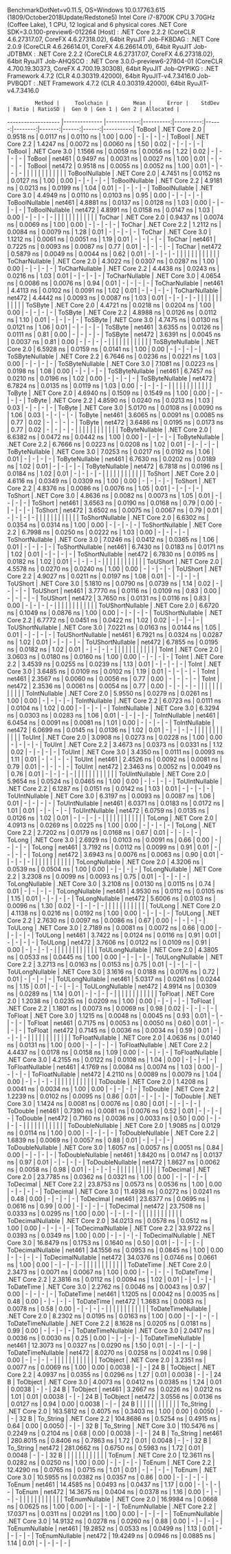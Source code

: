 
BenchmarkDotNet=v0.11.5, OS=Windows 10.0.17763.615 (1809/October2018Update/Redstone5)
Intel Core i7-8700K CPU 3.70GHz (Coffee Lake), 1 CPU, 12 logical and 6 physical cores
.NET Core SDK=3.0.100-preview6-012264
  [Host]     : .NET Core 2.2.2 (CoreCLR 4.6.27317.07, CoreFX 4.6.27318.02), 64bit RyuJIT
  Job-FKBDAG : .NET Core 2.0.9 (CoreCLR 4.6.26614.01, CoreFX 4.6.26614.01), 64bit RyuJIT
  Job-JDTBMX : .NET Core 2.2.2 (CoreCLR 4.6.27317.07, CoreFX 4.6.27318.02), 64bit RyuJIT
  Job-AHQSCO : .NET Core 3.0.0-preview6-27804-01 (CoreCLR 4.700.19.30373, CoreFX 4.700.19.30308), 64bit RyuJIT
  Job-QYPIKG : .NET Framework 4.7.2 (CLR 4.0.30319.42000), 64bit RyuJIT-v4.7.3416.0
  Job-PVBQDT : .NET Framework 4.7.2 (CLR 4.0.30319.42000), 64bit RyuJIT-v4.7.3416.0


             Method |     Toolchain |        Mean |     Error |    StdDev | Ratio | RatioSD |  Gen 0 | Gen 1 | Gen 2 | Allocated |
------------------- |-------------- |------------:|----------:|----------:|------:|--------:|-------:|------:|------:|----------:|
             ToBool | .NET Core 2.0 |   0.9518 ns | 0.0117 ns | 0.0110 ns |  1.00 |    0.00 |      - |     - |     - |         - |
             ToBool | .NET Core 2.2 |   1.4247 ns | 0.0072 ns | 0.0060 ns |  1.50 |    0.02 |      - |     - |     - |         - |
             ToBool | .NET Core 3.0 |   1.1566 ns | 0.0059 ns | 0.0056 ns |  1.22 |    0.02 |      - |     - |     - |         - |
             ToBool |        net461 |   0.9497 ns | 0.0031 ns | 0.0027 ns |  1.00 |    0.01 |      - |     - |     - |         - |
             ToBool |        net472 |   0.9518 ns | 0.0055 ns | 0.0052 ns |  1.00 |    0.01 |      - |     - |     - |         - |
                    |               |             |           |           |       |         |        |       |       |           |
     ToBoolNullable | .NET Core 2.0 |   4.7451 ns | 0.0152 ns | 0.0127 ns |  1.00 |    0.00 |      - |     - |     - |         - |
     ToBoolNullable | .NET Core 2.2 |   4.9181 ns | 0.0213 ns | 0.0199 ns |  1.04 |    0.01 |      - |     - |     - |         - |
     ToBoolNullable | .NET Core 3.0 |   4.4949 ns | 0.0110 ns | 0.0103 ns |  0.95 |    0.00 |      - |     - |     - |         - |
     ToBoolNullable |        net461 |   4.8881 ns | 0.0137 ns | 0.0128 ns |  1.03 |    0.00 |      - |     - |     - |         - |
     ToBoolNullable |        net472 |   4.8991 ns | 0.0158 ns | 0.0147 ns |  1.03 |    0.00 |      - |     - |     - |         - |
                    |               |             |           |           |       |         |        |       |       |           |
             ToChar | .NET Core 2.0 |   0.9437 ns | 0.0074 ns | 0.0069 ns |  1.00 |    0.00 |      - |     - |     - |         - |
             ToChar | .NET Core 2.2 |   1.2112 ns | 0.0084 ns | 0.0079 ns |  1.28 |    0.01 |      - |     - |     - |         - |
             ToChar | .NET Core 3.0 |   1.1212 ns | 0.0061 ns | 0.0051 ns |  1.19 |    0.01 |      - |     - |     - |         - |
             ToChar |        net461 |   0.7225 ns | 0.0093 ns | 0.0087 ns |  0.77 |    0.01 |      - |     - |     - |         - |
             ToChar |        net472 |   0.5879 ns | 0.0049 ns | 0.0044 ns |  0.62 |    0.01 |      - |     - |     - |         - |
                    |               |             |           |           |       |         |        |       |       |           |
     ToCharNullable | .NET Core 2.0 |   4.3022 ns | 0.0307 ns | 0.0287 ns |  1.00 |    0.00 |      - |     - |     - |         - |
     ToCharNullable | .NET Core 2.2 |   4.4438 ns | 0.0243 ns | 0.0216 ns |  1.03 |    0.01 |      - |     - |     - |         - |
     ToCharNullable | .NET Core 3.0 |   4.0654 ns | 0.0086 ns | 0.0076 ns |  0.94 |    0.01 |      - |     - |     - |         - |
     ToCharNullable |        net461 |   4.4113 ns | 0.0102 ns | 0.0091 ns |  1.02 |    0.01 |      - |     - |     - |         - |
     ToCharNullable |        net472 |   4.4442 ns | 0.0093 ns | 0.0087 ns |  1.03 |    0.01 |      - |     - |     - |         - |
                    |               |             |           |           |       |         |        |       |       |           |
            ToSByte | .NET Core 2.0 |   4.4721 ns | 0.0218 ns | 0.0204 ns |  1.00 |    0.00 |      - |     - |     - |         - |
            ToSByte | .NET Core 2.2 |   4.8988 ns | 0.0126 ns | 0.0112 ns |  1.10 |    0.01 |      - |     - |     - |         - |
            ToSByte | .NET Core 3.0 |   4.7475 ns | 0.0130 ns | 0.0121 ns |  1.06 |    0.01 |      - |     - |     - |         - |
            ToSByte |        net461 |   3.6355 ns | 0.0126 ns | 0.0111 ns |  0.81 |    0.00 |      - |     - |     - |         - |
            ToSByte |        net472 |   3.6391 ns | 0.0045 ns | 0.0037 ns |  0.81 |    0.00 |      - |     - |     - |         - |
                    |               |             |           |           |       |         |        |       |       |           |
    ToSByteNullable | .NET Core 2.0 |   6.5928 ns | 0.0159 ns | 0.0141 ns |  1.00 |    0.00 |      - |     - |     - |         - |
    ToSByteNullable | .NET Core 2.2 |   6.7646 ns | 0.0236 ns | 0.0221 ns |  1.03 |    0.00 |      - |     - |     - |         - |
    ToSByteNullable | .NET Core 3.0 |   7.1081 ns | 0.0223 ns | 0.0198 ns |  1.08 |    0.00 |      - |     - |     - |         - |
    ToSByteNullable |        net461 |   6.7457 ns | 0.0210 ns | 0.0196 ns |  1.02 |    0.00 |      - |     - |     - |         - |
    ToSByteNullable |        net472 |   6.7824 ns | 0.0135 ns | 0.0119 ns |  1.03 |    0.00 |      - |     - |     - |         - |
                    |               |             |           |           |       |         |        |       |       |           |
             ToByte | .NET Core 2.0 |   4.6940 ns | 0.1509 ns | 0.1549 ns |  1.00 |    0.00 |      - |     - |     - |         - |
             ToByte | .NET Core 2.2 |   4.8590 ns | 0.0240 ns | 0.0213 ns |  1.03 |    0.03 |      - |     - |     - |         - |
             ToByte | .NET Core 3.0 |   5.0170 ns | 0.0108 ns | 0.0090 ns |  1.06 |    0.03 |      - |     - |     - |         - |
             ToByte |        net461 |   3.6065 ns | 0.0091 ns | 0.0085 ns |  0.77 |    0.02 |      - |     - |     - |         - |
             ToByte |        net472 |   3.6486 ns | 0.0195 ns | 0.0173 ns |  0.77 |    0.02 |      - |     - |     - |         - |
                    |               |             |           |           |       |         |        |       |       |           |
     ToByteNullable | .NET Core 2.0 |   6.6382 ns | 0.0472 ns | 0.0442 ns |  1.00 |    0.00 |      - |     - |     - |         - |
     ToByteNullable | .NET Core 2.2 |   6.7666 ns | 0.0223 ns | 0.0208 ns |  1.02 |    0.01 |      - |     - |     - |         - |
     ToByteNullable | .NET Core 3.0 |   7.0253 ns | 0.0217 ns | 0.0192 ns |  1.06 |    0.01 |      - |     - |     - |         - |
     ToByteNullable |        net461 |   6.7630 ns | 0.0202 ns | 0.0189 ns |  1.02 |    0.01 |      - |     - |     - |         - |
     ToByteNullable |        net472 |   6.7818 ns | 0.0196 ns | 0.0184 ns |  1.02 |    0.01 |      - |     - |     - |         - |
                    |               |             |           |           |       |         |        |       |       |           |
            ToShort | .NET Core 2.0 |   4.6116 ns | 0.0349 ns | 0.0309 ns |  1.00 |    0.00 |      - |     - |     - |         - |
            ToShort | .NET Core 2.2 |   4.8376 ns | 0.0086 ns | 0.0076 ns |  1.05 |    0.01 |      - |     - |     - |         - |
            ToShort | .NET Core 3.0 |   4.8636 ns | 0.0082 ns | 0.0073 ns |  1.05 |    0.01 |      - |     - |     - |         - |
            ToShort |        net461 |   3.6563 ns | 0.0190 ns | 0.0168 ns |  0.79 |    0.00 |      - |     - |     - |         - |
            ToShort |        net472 |   3.6502 ns | 0.0075 ns | 0.0067 ns |  0.79 |    0.01 |      - |     - |     - |         - |
                    |               |             |           |           |       |         |        |       |       |           |
    ToShortNullable | .NET Core 2.0 |   6.6302 ns | 0.0354 ns | 0.0314 ns |  1.00 |    0.00 |      - |     - |     - |         - |
    ToShortNullable | .NET Core 2.2 |   6.7998 ns | 0.0250 ns | 0.0222 ns |  1.03 |    0.00 |      - |     - |     - |         - |
    ToShortNullable | .NET Core 3.0 |   7.0246 ns | 0.0412 ns | 0.0365 ns |  1.06 |    0.01 |      - |     - |     - |         - |
    ToShortNullable |        net461 |   6.7430 ns | 0.0183 ns | 0.0171 ns |  1.02 |    0.01 |      - |     - |     - |         - |
    ToShortNullable |        net472 |   6.7830 ns | 0.0195 ns | 0.0182 ns |  1.02 |    0.01 |      - |     - |     - |         - |
                    |               |             |           |           |       |         |        |       |       |           |
           ToUShort | .NET Core 2.0 |   4.5578 ns | 0.0270 ns | 0.0240 ns |  1.00 |    0.00 |      - |     - |     - |         - |
           ToUShort | .NET Core 2.2 |   4.9027 ns | 0.0211 ns | 0.0197 ns |  1.08 |    0.01 |      - |     - |     - |         - |
           ToUShort | .NET Core 3.0 |   5.1810 ns | 0.0790 ns | 0.0739 ns |  1.14 |    0.02 |      - |     - |     - |         - |
           ToUShort |        net461 |   3.7770 ns | 0.0116 ns | 0.0109 ns |  0.83 |    0.00 |      - |     - |     - |         - |
           ToUShort |        net472 |   3.7650 ns | 0.0131 ns | 0.0116 ns |  0.83 |    0.00 |      - |     - |     - |         - |
                    |               |             |           |           |       |         |        |       |       |           |
   ToUShortNullable | .NET Core 2.0 |   6.6720 ns | 0.1049 ns | 0.0876 ns |  1.00 |    0.00 |      - |     - |     - |         - |
   ToUShortNullable | .NET Core 2.2 |   6.7772 ns | 0.0451 ns | 0.0422 ns |  1.02 |    0.02 |      - |     - |     - |         - |
   ToUShortNullable | .NET Core 3.0 |   7.0221 ns | 0.0163 ns | 0.0144 ns |  1.05 |    0.01 |      - |     - |     - |         - |
   ToUShortNullable |        net461 |   6.7921 ns | 0.0324 ns | 0.0287 ns |  1.02 |    0.01 |      - |     - |     - |         - |
   ToUShortNullable |        net472 |   6.7855 ns | 0.0195 ns | 0.0182 ns |  1.02 |    0.01 |      - |     - |     - |         - |
                    |               |             |           |           |       |         |        |       |       |           |
              ToInt | .NET Core 2.0 |   3.0603 ns | 0.0180 ns | 0.0160 ns |  1.00 |    0.00 |      - |     - |     - |         - |
              ToInt | .NET Core 2.2 |   3.4539 ns | 0.0255 ns | 0.0239 ns |  1.13 |    0.01 |      - |     - |     - |         - |
              ToInt | .NET Core 3.0 |   3.6485 ns | 0.0109 ns | 0.0102 ns |  1.19 |    0.01 |      - |     - |     - |         - |
              ToInt |        net461 |   2.3567 ns | 0.0060 ns | 0.0056 ns |  0.77 |    0.00 |      - |     - |     - |         - |
              ToInt |        net472 |   2.3536 ns | 0.0061 ns | 0.0054 ns |  0.77 |    0.00 |      - |     - |     - |         - |
                    |               |             |           |           |       |         |        |       |       |           |
      ToIntNullable | .NET Core 2.0 |   5.9550 ns | 0.0279 ns | 0.0261 ns |  1.00 |    0.00 |      - |     - |     - |         - |
      ToIntNullable | .NET Core 2.2 |   6.0723 ns | 0.0111 ns | 0.0104 ns |  1.02 |    0.00 |      - |     - |     - |         - |
      ToIntNullable | .NET Core 3.0 |   6.3294 ns | 0.0303 ns | 0.0283 ns |  1.06 |    0.01 |      - |     - |     - |         - |
      ToIntNullable |        net461 |   6.0454 ns | 0.0091 ns | 0.0081 ns |  1.01 |    0.00 |      - |     - |     - |         - |
      ToIntNullable |        net472 |   6.0699 ns | 0.0145 ns | 0.0136 ns |  1.02 |    0.01 |      - |     - |     - |         - |
                    |               |             |           |           |       |         |        |       |       |           |
             ToUInt | .NET Core 2.0 |   3.0908 ns | 0.0273 ns | 0.0228 ns |  1.00 |    0.00 |      - |     - |     - |         - |
             ToUInt | .NET Core 2.2 |   3.4673 ns | 0.0373 ns | 0.0331 ns |  1.12 |    0.02 |      - |     - |     - |         - |
             ToUInt | .NET Core 3.0 |   3.4350 ns | 0.0111 ns | 0.0093 ns |  1.11 |    0.01 |      - |     - |     - |         - |
             ToUInt |        net461 |   2.4526 ns | 0.0092 ns | 0.0081 ns |  0.79 |    0.01 |      - |     - |     - |         - |
             ToUInt |        net472 |   2.3463 ns | 0.0052 ns | 0.0049 ns |  0.76 |    0.01 |      - |     - |     - |         - |
                    |               |             |           |           |       |         |        |       |       |           |
     ToUIntNullable | .NET Core 2.0 |   5.9654 ns | 0.0524 ns | 0.0465 ns |  1.00 |    0.00 |      - |     - |     - |         - |
     ToUIntNullable | .NET Core 2.2 |   6.1287 ns | 0.0151 ns | 0.0142 ns |  1.03 |    0.01 |      - |     - |     - |         - |
     ToUIntNullable | .NET Core 3.0 |   6.3197 ns | 0.0093 ns | 0.0087 ns |  1.06 |    0.01 |      - |     - |     - |         - |
     ToUIntNullable |        net461 |   6.0371 ns | 0.0183 ns | 0.0172 ns |  1.01 |    0.01 |      - |     - |     - |         - |
     ToUIntNullable |        net472 |   6.0759 ns | 0.0135 ns | 0.0126 ns |  1.02 |    0.01 |      - |     - |     - |         - |
                    |               |             |           |           |       |         |        |       |       |           |
             ToLong | .NET Core 2.0 |   4.0913 ns | 0.0269 ns | 0.0225 ns |  1.00 |    0.00 |      - |     - |     - |         - |
             ToLong | .NET Core 2.2 |   2.7202 ns | 0.0179 ns | 0.0168 ns |  0.67 |    0.01 |      - |     - |     - |         - |
             ToLong | .NET Core 3.0 |   2.6929 ns | 0.0103 ns | 0.0091 ns |  0.66 |    0.00 |      - |     - |     - |         - |
             ToLong |        net461 |   3.7192 ns | 0.0112 ns | 0.0099 ns |  0.91 |    0.01 |      - |     - |     - |         - |
             ToLong |        net472 |   3.6943 ns | 0.0076 ns | 0.0063 ns |  0.90 |    0.01 |      - |     - |     - |         - |
                    |               |             |           |           |       |         |        |       |       |           |
     ToLongNullable | .NET Core 2.0 |   4.3206 ns | 0.0539 ns | 0.0504 ns |  1.00 |    0.00 |      - |     - |     - |         - |
     ToLongNullable | .NET Core 2.2 |   3.2308 ns | 0.0099 ns | 0.0093 ns |  0.75 |    0.01 |      - |     - |     - |         - |
     ToLongNullable | .NET Core 3.0 |   3.2108 ns | 0.0130 ns | 0.0115 ns |  0.74 |    0.01 |      - |     - |     - |         - |
     ToLongNullable |        net461 |   4.9530 ns | 0.0112 ns | 0.0105 ns |  1.15 |    0.01 |      - |     - |     - |         - |
     ToLongNullable |        net472 |   5.6006 ns | 0.0103 ns | 0.0096 ns |  1.30 |    0.02 |      - |     - |     - |         - |
                    |               |             |           |           |       |         |        |       |       |           |
            ToULong | .NET Core 2.0 |   4.1138 ns | 0.0216 ns | 0.0192 ns |  1.00 |    0.00 |      - |     - |     - |         - |
            ToULong | .NET Core 2.2 |   2.7630 ns | 0.0097 ns | 0.0086 ns |  0.67 |    0.00 |      - |     - |     - |         - |
            ToULong | .NET Core 3.0 |   2.7189 ns | 0.0081 ns | 0.0072 ns |  0.66 |    0.00 |      - |     - |     - |         - |
            ToULong |        net461 |   3.7422 ns | 0.0124 ns | 0.0116 ns |  0.91 |    0.01 |      - |     - |     - |         - |
            ToULong |        net472 |   3.7606 ns | 0.0122 ns | 0.0109 ns |  0.91 |    0.00 |      - |     - |     - |         - |
                    |               |             |           |           |       |         |        |       |       |           |
    ToULongNullable | .NET Core 2.0 |   4.3805 ns | 0.0533 ns | 0.0445 ns |  1.00 |    0.00 |      - |     - |     - |         - |
    ToULongNullable | .NET Core 2.2 |   3.2713 ns | 0.0163 ns | 0.0153 ns |  0.75 |    0.01 |      - |     - |     - |         - |
    ToULongNullable | .NET Core 3.0 |   3.1616 ns | 0.0188 ns | 0.0176 ns |  0.72 |    0.01 |      - |     - |     - |         - |
    ToULongNullable |        net461 |   5.0317 ns | 0.0261 ns | 0.0244 ns |  1.15 |    0.01 |      - |     - |     - |         - |
    ToULongNullable |        net472 |   4.9914 ns | 0.0309 ns | 0.0289 ns |  1.14 |    0.01 |      - |     - |     - |         - |
                    |               |             |           |           |       |         |        |       |       |           |
            ToFloat | .NET Core 2.0 |   1.2038 ns | 0.0235 ns | 0.0209 ns |  1.00 |    0.00 |      - |     - |     - |         - |
            ToFloat | .NET Core 2.2 |   1.1801 ns | 0.0073 ns | 0.0069 ns |  0.98 |    0.02 |      - |     - |     - |         - |
            ToFloat | .NET Core 3.0 |   1.1215 ns | 0.0048 ns | 0.0045 ns |  0.93 |    0.01 |      - |     - |     - |         - |
            ToFloat |        net461 |   0.7175 ns | 0.0053 ns | 0.0050 ns |  0.60 |    0.01 |      - |     - |     - |         - |
            ToFloat |        net472 |   0.7145 ns | 0.0036 ns | 0.0034 ns |  0.59 |    0.01 |      - |     - |     - |         - |
                    |               |             |           |           |       |         |        |       |       |           |
    ToFloatNullable | .NET Core 2.0 |   4.0636 ns | 0.0140 ns | 0.0131 ns |  1.00 |    0.00 |      - |     - |     - |         - |
    ToFloatNullable | .NET Core 2.2 |   4.4437 ns | 0.0178 ns | 0.0158 ns |  1.09 |    0.00 |      - |     - |     - |         - |
    ToFloatNullable | .NET Core 3.0 |   4.2155 ns | 0.0122 ns | 0.0108 ns |  1.04 |    0.00 |      - |     - |     - |         - |
    ToFloatNullable |        net461 |   4.1769 ns | 0.0084 ns | 0.0074 ns |  1.03 |    0.00 |      - |     - |     - |         - |
    ToFloatNullable |        net472 |   4.2110 ns | 0.0089 ns | 0.0079 ns |  1.04 |    0.00 |      - |     - |     - |         - |
                    |               |             |           |           |       |         |        |       |       |           |
           ToDouble | .NET Core 2.0 |   1.4208 ns | 0.0041 ns | 0.0034 ns |  1.00 |    0.00 |      - |     - |     - |         - |
           ToDouble | .NET Core 2.2 |   1.2239 ns | 0.0102 ns | 0.0095 ns |  0.86 |    0.01 |      - |     - |     - |         - |
           ToDouble | .NET Core 3.0 |   1.1424 ns | 0.0081 ns | 0.0076 ns |  0.80 |    0.01 |      - |     - |     - |         - |
           ToDouble |        net461 |   0.7390 ns | 0.0081 ns | 0.0076 ns |  0.52 |    0.01 |      - |     - |     - |         - |
           ToDouble |        net472 |   0.7160 ns | 0.0036 ns | 0.0033 ns |  0.50 |    0.00 |      - |     - |     - |         - |
                    |               |             |           |           |       |         |        |       |       |           |
   ToDoubleNullable | .NET Core 2.0 |   1.9085 ns | 0.0129 ns | 0.0114 ns |  1.00 |    0.00 |      - |     - |     - |         - |
   ToDoubleNullable | .NET Core 2.2 |   1.6839 ns | 0.0069 ns | 0.0057 ns |  0.88 |    0.01 |      - |     - |     - |         - |
   ToDoubleNullable | .NET Core 3.0 |   1.6057 ns | 0.0057 ns | 0.0051 ns |  0.84 |    0.00 |      - |     - |     - |         - |
   ToDoubleNullable |        net461 |   1.8420 ns | 0.0147 ns | 0.0137 ns |  0.97 |    0.01 |      - |     - |     - |         - |
   ToDoubleNullable |        net472 |   1.8627 ns | 0.0062 ns | 0.0058 ns |  0.98 |    0.01 |      - |     - |     - |         - |
                    |               |             |           |           |       |         |        |       |       |           |
          ToDecimal | .NET Core 2.0 |  23.7785 ns | 0.0362 ns | 0.0321 ns |  1.00 |    0.00 |      - |     - |     - |         - |
          ToDecimal | .NET Core 2.2 |  23.8753 ns | 0.0573 ns | 0.0536 ns |  1.00 |    0.00 |      - |     - |     - |         - |
          ToDecimal | .NET Core 3.0 |  11.4938 ns | 0.0272 ns | 0.0241 ns |  0.48 |    0.00 |      - |     - |     - |         - |
          ToDecimal |        net461 |  23.6377 ns | 0.0695 ns | 0.0616 ns |  0.99 |    0.00 |      - |     - |     - |         - |
          ToDecimal |        net472 |  23.7508 ns | 0.0333 ns | 0.0295 ns |  1.00 |    0.00 |      - |     - |     - |         - |
                    |               |             |           |           |       |         |        |       |       |           |
  ToDecimalNullable | .NET Core 2.0 |  34.0213 ns | 0.0578 ns | 0.0512 ns |  1.00 |    0.00 |      - |     - |     - |         - |
  ToDecimalNullable | .NET Core 2.2 |  33.9722 ns | 0.0393 ns | 0.0349 ns |  1.00 |    0.00 |      - |     - |     - |         - |
  ToDecimalNullable | .NET Core 3.0 |  16.8479 ns | 0.1753 ns | 0.1640 ns |  0.50 |    0.01 |      - |     - |     - |         - |
  ToDecimalNullable |        net461 |  34.1556 ns | 0.0953 ns | 0.0845 ns |  1.00 |    0.00 |      - |     - |     - |         - |
  ToDecimalNullable |        net472 |  34.0376 ns | 0.0746 ns | 0.0661 ns |  1.00 |    0.00 |      - |     - |     - |         - |
                    |               |             |           |           |       |         |        |       |       |           |
         ToDateTime | .NET Core 2.0 |   2.3473 ns | 0.0071 ns | 0.0067 ns |  1.00 |    0.00 |      - |     - |     - |         - |
         ToDateTime | .NET Core 2.2 |   2.3816 ns | 0.0112 ns | 0.0094 ns |  1.02 |    0.01 |      - |     - |     - |         - |
         ToDateTime | .NET Core 3.0 |   2.2762 ns | 0.0046 ns | 0.0043 ns |  0.97 |    0.00 |      - |     - |     - |         - |
         ToDateTime |        net461 |   1.1205 ns | 0.0042 ns | 0.0035 ns |  0.48 |    0.00 |      - |     - |     - |         - |
         ToDateTime |        net472 |   1.3683 ns | 0.0083 ns | 0.0078 ns |  0.58 |    0.00 |      - |     - |     - |         - |
                    |               |             |           |           |       |         |        |       |       |           |
 ToDateTimeNullable | .NET Core 2.0 |   8.2302 ns | 0.0195 ns | 0.0163 ns |  1.00 |    0.00 |      - |     - |     - |         - |
 ToDateTimeNullable | .NET Core 2.2 |   8.1628 ns | 0.0205 ns | 0.0181 ns |  0.99 |    0.00 |      - |     - |     - |         - |
 ToDateTimeNullable | .NET Core 3.0 |   2.0417 ns | 0.0036 ns | 0.0030 ns |  0.25 |    0.00 |      - |     - |     - |         - |
 ToDateTimeNullable |        net461 |  12.3073 ns | 0.0327 ns | 0.0290 ns |  1.50 |    0.01 |      - |     - |     - |         - |
 ToDateTimeNullable |        net472 |   8.0270 ns | 0.0258 ns | 0.0241 ns |  0.98 |    0.00 |      - |     - |     - |         - |
                    |               |             |           |           |       |         |        |       |       |           |
           ToObject | .NET Core 2.0 |   3.2351 ns | 0.0077 ns | 0.0069 ns |  1.00 |    0.00 | 0.0038 |     - |     - |      24 B |
           ToObject | .NET Core 2.2 |   4.0937 ns | 0.0355 ns | 0.0296 ns |  1.27 |    0.01 | 0.0038 |     - |     - |      24 B |
           ToObject | .NET Core 3.0 |   4.0073 ns | 0.0412 ns | 0.0385 ns |  1.24 |    0.01 | 0.0038 |     - |     - |      24 B |
           ToObject |        net461 |   3.2667 ns | 0.0226 ns | 0.0212 ns |  1.01 |    0.01 | 0.0038 |     - |     - |      24 B |
           ToObject |        net472 |   3.0556 ns | 0.0136 ns | 0.0127 ns |  0.94 |    0.00 | 0.0038 |     - |     - |      24 B |
                    |               |             |           |           |       |         |        |       |       |           |
          To_String | .NET Core 2.0 | 163.5812 ns | 0.4075 ns | 0.3403 ns |  1.00 |    0.00 | 0.0050 |     - |     - |      32 B |
          To_String | .NET Core 2.2 | 104.8686 ns | 0.5254 ns | 0.4915 ns |  0.64 |    0.00 | 0.0050 |     - |     - |      32 B |
          To_String | .NET Core 3.0 | 110.5476 ns | 0.2249 ns | 0.2104 ns |  0.68 |    0.00 | 0.0038 |     - |     - |      24 B |
          To_String |        net461 | 280.8015 ns | 0.8406 ns | 0.7863 ns |  1.72 |    0.01 | 0.0048 |     - |     - |      32 B |
          To_String |        net472 | 281.0662 ns | 0.6750 ns | 0.5983 ns |  1.72 |    0.01 | 0.0048 |     - |     - |      32 B |
                    |               |             |           |           |       |         |        |       |       |           |
             ToEnum | .NET Core 2.0 |  12.3611 ns | 0.0282 ns | 0.0250 ns |  1.00 |    0.00 |      - |     - |     - |         - |
             ToEnum | .NET Core 2.2 |  12.4290 ns | 0.0765 ns | 0.0715 ns |  1.01 |    0.01 |      - |     - |     - |         - |
             ToEnum | .NET Core 3.0 |  10.5955 ns | 0.0382 ns | 0.0357 ns |  0.86 |    0.00 |      - |     - |     - |         - |
             ToEnum |        net461 |  14.4585 ns | 0.0493 ns | 0.0437 ns |  1.17 |    0.00 |      - |     - |     - |         - |
             ToEnum |        net472 |  14.3675 ns | 0.0404 ns | 0.0378 ns |  1.16 |    0.00 |      - |     - |     - |         - |
                    |               |             |           |           |       |         |        |       |       |           |
     ToEnumNullable | .NET Core 2.0 |  16.9984 ns | 0.0668 ns | 0.0625 ns |  1.00 |    0.00 |      - |     - |     - |         - |
     ToEnumNullable | .NET Core 2.2 |  17.0371 ns | 0.0311 ns | 0.0291 ns |  1.00 |    0.00 |      - |     - |     - |         - |
     ToEnumNullable | .NET Core 3.0 |  14.9132 ns | 0.0278 ns | 0.0260 ns |  0.88 |    0.00 |      - |     - |     - |         - |
     ToEnumNullable |        net461 |  19.2852 ns | 0.0533 ns | 0.0499 ns |  1.13 |    0.01 |      - |     - |     - |         - |
     ToEnumNullable |        net472 |  19.4249 ns | 0.0946 ns | 0.0885 ns |  1.14 |    0.01 |      - |     - |     - |         - |
